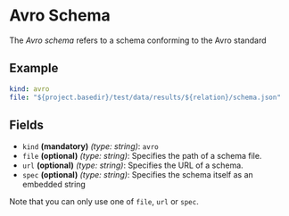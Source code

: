 # Avro Schema
The *Avro schema* refers to a schema conforming to the Avro standard

## Example
```yaml
kind: avro
file: "${project.basedir}/test/data/results/${relation}/schema.json"
```

## Fields
* `kind` **(mandatory)** *(type: string)*: `avro`
* `file` **(optional)** *(type: string)*:
Specifies the path of a schema file.
* `url` **(optional)** *(type: string)*:
Specifies the URL of a schema.
* `spec` **(optional)** *(type: string)*:
Specifies the schema itself as an embedded string

Note that you can only use one of `file`, `url` or `spec`.
